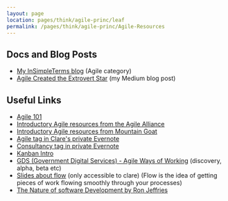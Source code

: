 ```yaml
---
layout: page
location: pages/think/agile-princ/leaf
permalink: /pages/think/agile-princ/Agile-Resources
---
```


## Docs and Blog Posts

- [My InSimpleTerms blog](https://insimpleterms.blog/category/agile) (Agile category)
- [Agile Created the Extrovert Star](https://medium.com/a-woman-in-technology/agile-created-the-extrovert-star-e1e256af5cd9) (my Medium blog post)

## Useful Links

- [Agile 101](https://www.agilealliance.org/agile101/)
- [Introductory Agile resources from the Agile Alliance](https://www.agilealliance.org/agile-essentials)
- [Introductory Agile resources from Mountain Goat](https://www.mountaingoatsoftware.com/agile)
- [Agile tag in Clare's private Evernote](https://www.evernote.com/client/web?login=true#?an=true&n=90c6c237-18b8-4efc-bce7-91921df16482&query=tag%1FAgile%1FtagGuid%3A8cb5616d-a8a4-4fa5-9f8d-0948cc99f3fd%1Eview%3AVIEW%2FALL_NOTES&)
- [Consultancy tag in private Evernote](https://www.evernote.com/client/web?login=true#?an=true&n=e6eddff2-dc9e-45af-b649-eba0b3e53b2f&query=tag%1FConsultancy%1FtagGuid%3A1f5c3a55-6c76-4093-952d-9629968e5f16%1Eview%3AVIEW%2FALL_NOTES&)
- [Kanban Intro](https://drive.google.com/open?id=182XoEaZ-85TdiLGeKzJeezuY5M9WmvTF)
- [GDS (Government Digital Services) - Agile Ways of Working](https://www.gov.uk/service-manual/agile-delivery) (discovery, alpha, beta etc)
- [Slides about flow](https://docs.google.com/presentation/d/1pza_bUGmABPnjk1HgLr8svKToaL4Sw38rGCqLBSmR8w/edit#slide=id.p1) (only accessible to clare) (Flow is the idea of getting pieces of work flowing smoothly through your processes)
- [The Nature of software Development by Ron Jeffries](/pages/think/code-princ/books/RJeffries-Nature-Software.md)
